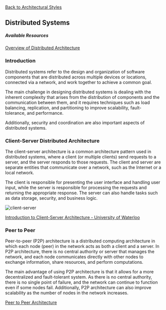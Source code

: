 [Back to Architectural Styles](07-architectural-styles.md)

## Distributed Systems

##### Available Resources

[Overview of Distributed Architecture](https://www.tutorialspoint.com/software_architecture_design/distributed_architecture.htm)

### Introduction

Distributed systems refer to the design and organization of software components that are distributed across multiple devices or locations, connected via a network, and work together to achieve a common goal.

The main challenge in designing distributed systems is dealing with the inherent complexity that arises from the distribution of components and the communication between them, and it requires techniques such as load balancing, replication, and partitioning to improve scalability, fault-tolerance, and performance.

Additionally, security and coordination are also important aspects of distributed systems.

### Client-Server Distributed Architecture

The client-server architecture is a common architecture pattern used in distributed systems, where a client (or multiple clients) send requests to a server, and the server responds to those requests. The client and server are separate entities that communicate over a network, such as the Internet or a local network.

The client is responsible for presenting the user interface and handling user input, while the server is responsible for processing the requests and returning the appropriate response. The server can also handle tasks such as data storage, security, and business logic.

![client-server](client-server.png)

[Introduction to Client-Server Architecture - University of Waterloo](https://cs.uwaterloo.ca/~m2nagapp/courses/CS446/1195/Arch_Design_Activity/ClientServer.pdf)

### Peer to Peer

Peer-to-peer (P2P) architecture is a distributed computing architecture in which each node (peer) in the network acts as both a client and a server. In P2P architecture, there is no central authority or server that manages the network, and each node communicates directly with other nodes to exchange information, share resources, and perform computations.

The main advantage of using P2P architecture is that it allows for a more decentralized and fault-tolerant system. As there is no central authority, there is no single point of failure, and the network can continue to function even if some nodes fail. Additionally, P2P architecture can also improve scalability as the number of nodes in the network increases.

[Peer to Peer Architecture](https://student.cs.uwaterloo.ca/~cs446/1171/Arch_Design_Activity/Peer2Peer.pdf)
